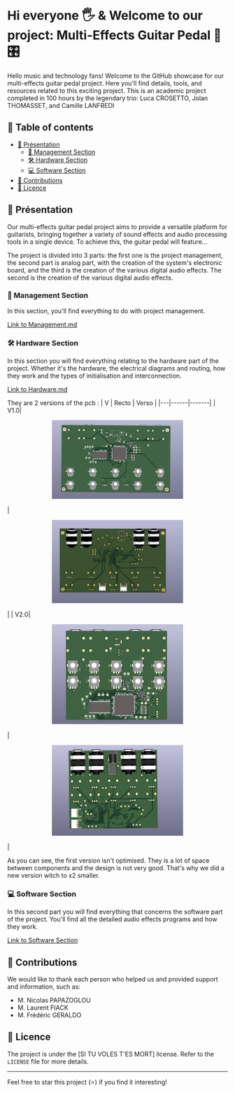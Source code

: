 # Hi everyone 🖐️ & Welcome to our project: Multi-Effects Guitar Pedal 🎸🎛️

Hello music and technology fans! Welcome to the GitHub showcase for our multi-effects guitar pedal project. Here you'll find details, tools, and resources related to this exciting project. This is an academic project completed in 100 hours by the legendary trio: Luca CROSETTO, Jolan THOMASSET, and Camille LANFREDI

## 📖 Table of contents

- [📌 Présentation](#-présentation)
  - [📅 Management Section](#-management-section)
  - [🛠️ Hardware Section](#-hardware-section)
  - [💻 Software Section](#-software-section)
- [🚀 Contributions](#-contributions)
- [📜 Licence](#-licence)

## 📌 Présentation

Our multi-effects guitar pedal project aims to provide a versatile platform for guitarists, bringing together a variety of sound effects and audio processing tools in a single device. To achieve this, the guitar pedal will feature...

The project is divided into 3 parts: the first one is the project management, the second part is analog part, with the creation of the system's electronic board, and the third is the creation of the various digital audio effects. 
The second is the creation of the various digital audio effects.

### 📅 Management Section

In this section, you'll find everything to do with project management.

[Link to Management.md](Management.md)


### 🛠️ Hardware Section

In this section you will find everything relating to the hardware part of the project. Whether it's the hardware, the electrical diagrams and routing, how they work and the types of initialisation and interconnection.

[Link to Hardware.md](Hardware.md)

They are 2 versions of the pcb :
| V | Recto | Verso  |
|---|------|-------|
| V1.0| <p align="center"><img src="Hardware/img/V1Recto.jpg" width="300" /> </p> | <p align="center"><img src="Hardware/img/V1Verso.jpg" width="300" /> </p>|
| V2.0| <p align="center"><img src="Hardware/img/V2Recto.jpg" width="300" /> </p> | <p align="center"><img src="Hardware/img/V2Verso.jpg" width="300" /> </p>| 

As you can see, the first version isn't optimised. They is a lot of space between components and the design is not very good. That's why we did a new version witch to x2 smaller.

### 💻 Software Section

In this second part you will find everything that concerns the software part of the project. You'll find all the detailed audio effects programs and how they work.

[Link to Software Section](https://github.com/lucacros/2324_Projet2A_PedaleGuitare/tree/Software-Section)

## 🚀 Contributions

We would like to thank each person who helped us and provided support and information, such as:
- M. Nicolas PAPAZOGLOU
- M. Laurent FIACK
- M. Frédéric GERALDO

## 📜 Licence

The project is under the [SI TU VOLES T'ES MORT] license. Refer to the `LICENSE` file for more details.

---
Feel free to star this project (⭐) if you find it interesting!
